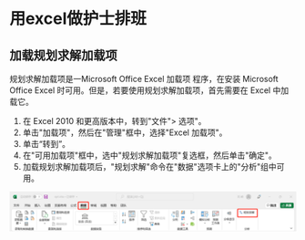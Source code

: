 # 用excel做护士排班       
## 加载规划求解加载项            
规划求解加载项是一Microsoft Office Excel 加载项 程序，在安装 Microsoft Office Excel 时可用。但是，若要使用规划求解加载项，首先需要在 Excel 中加载它。
1. 在 Excel 2010 和更高版本中，转到"文件"> 选项"。    
2. 单击"加载项"，然后在"管理"框中，选择"Excel 加载项"。    
3. 单击“转到”。     
4. 在"可用加载项"框中，选中"规划求解加载项"复选框，然后单击"确定"。   
5. 加载规划求解加载项后，"规划求解"命令在"数据"选项卡上的"分析"组中可用。    

![](../assets/images/2022/06/opt_excel.png)   